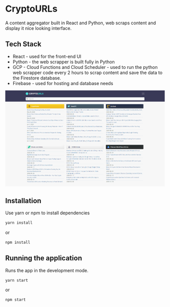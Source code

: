 # CryptoURLs

A content aggregator built in React and Python, web scraps content and display it nice looking interface.
## Tech Stack

- React - used for the front-end UI
- Python - the web scrapper is built fully in Python
- GCP - Cloud Functions and Cloud Scheduler - used to run the python web scrapper code every 2 hours to scrap content and save the data to the Firestore database.
- Firebase - used for hosting and database needs

![CryptoURLs Logo](cryptourls-page.png)

## Installation

Use yarn or npm to install dependencies

```bash
yarn install
```
or
```bash
npm install
```

## Running the application

Runs the app in the development mode.

```bash
yarn start
```
or
```bash
npm start
```
